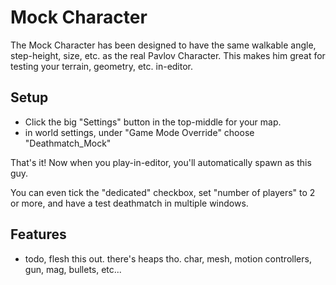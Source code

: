 # Mock Character

The Mock Character has been designed to have the same walkable angle, step-height, size, etc. as the real Pavlov Character.
This makes him great for testing your terrain, geometry, etc. in-editor.

## Setup

- Click the big "Settings" button in the top-middle for your map.
- in world settings, under "Game Mode Override" choose "Deathmatch_Mock"

That's it!
Now when you play-in-editor, you'll automatically spawn as this guy.

You can even tick the "dedicated" checkbox, set "number of players" to 2 or more, and have a test deathmatch in multiple windows.

## Features

- todo, flesh this out. there's heaps tho. char, mesh, motion controllers, gun, mag, bullets, etc...
